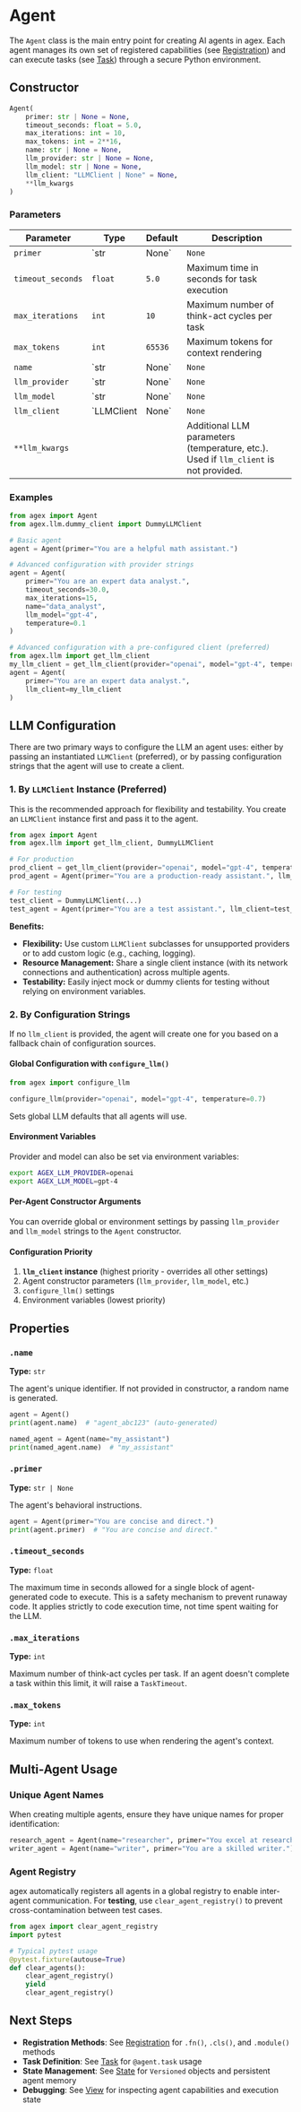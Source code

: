 # Agent

The `Agent` class is the main entry point for creating AI agents in agex. Each agent manages its own set of registered capabilities (see [Registration](registration.md)) and can execute tasks (see [Task](task.md)) through a secure Python environment.

## Constructor

```python
Agent(
    primer: str | None = None,
    timeout_seconds: float = 5.0,
    max_iterations: int = 10,
    max_tokens: int = 2**16,
    name: str | None = None,
    llm_provider: str | None = None,
    llm_model: str | None = None,
    llm_client: "LLMClient | None" = None,
    **llm_kwargs
)
```

### Parameters

| Parameter | Type | Default | Description |
|-----------|------|---------|-------------|
| `primer` | `str | None` | `None` | Instructions that guide the agent's behavior and personality |
| `timeout_seconds` | `float` | `5.0` | Maximum time in seconds for task execution |
| `max_iterations` | `int` | `10` | Maximum number of think-act cycles per task |
| `max_tokens` | `int` | `65536` | Maximum tokens for context rendering |
| `name` | `str | None` | `None` | Unique identifier for the agent (auto-generated if not provided) |
| `llm_provider` | `str | None` | `None` | LLM provider override (e.g., "openai"). Used if `llm_client` is not provided. |
| `llm_model` | `str | None` | `None` | LLM model override (e.g., "gpt-4"). Used if `llm_client` is not provided. |
| `llm_client` | `LLMClient | None` | `None` | An instantiated LLMClient for the agent to use. Overrides all other LLM configuration. |
| `**llm_kwargs` | | | Additional LLM parameters (temperature, etc.). Used if `llm_client` is not provided. |

### Examples

```python
from agex import Agent
from agex.llm.dummy_client import DummyLLMClient

# Basic agent
agent = Agent(primer="You are a helpful math assistant.")

# Advanced configuration with provider strings
agent = Agent(
    primer="You are an expert data analyst.",
    timeout_seconds=30.0,
    max_iterations=15,
    name="data_analyst",
    llm_model="gpt-4",
    temperature=0.1
)

# Advanced configuration with a pre-configured client (preferred)
from agex.llm import get_llm_client
my_llm_client = get_llm_client(provider="openai", model="gpt-4", temperature=0.1)
agent = Agent(
    primer="You are an expert data analyst.",
    llm_client=my_llm_client
)
```

## LLM Configuration

There are two primary ways to configure the LLM an agent uses: either by passing an instantiated `LLMClient` (preferred), or by passing configuration strings that the agent will use to create a client.

### 1. By `LLMClient` Instance (Preferred)
This is the recommended approach for flexibility and testability. You create an `LLMClient` instance first and pass it to the agent.

```python
from agex import Agent
from agex.llm import get_llm_client, DummyLLMClient

# For production
prod_client = get_llm_client(provider="openai", model="gpt-4", temperature=0.1)
prod_agent = Agent(primer="You are a production-ready assistant.", llm_client=prod_client)

# For testing
test_client = DummyLLMClient(...)
test_agent = Agent(primer="You are a test assistant.", llm_client=test_client)
```

**Benefits:**
- **Flexibility:** Use custom `LLMClient` subclasses for unsupported providers or to add custom logic (e.g., caching, logging).
- **Resource Management:** Share a single client instance (with its network connections and authentication) across multiple agents.
- **Testability:** Easily inject mock or dummy clients for testing without relying on environment variables.

### 2. By Configuration Strings
If no `llm_client` is provided, the agent will create one for you based on a fallback chain of configuration sources.

#### Global Configuration with `configure_llm()`
```python
from agex import configure_llm

configure_llm(provider="openai", model="gpt-4", temperature=0.7)
```
Sets global LLM defaults that all agents will use.

#### Environment Variables
Provider and model can also be set via environment variables:
```bash
export AGEX_LLM_PROVIDER=openai
export AGEX_LLM_MODEL=gpt-4
```

#### Per-Agent Constructor Arguments
You can override global or environment settings by passing `llm_provider` and `llm_model` strings to the `Agent` constructor.

#### Configuration Priority
1. **`llm_client` instance** (highest priority - overrides all other settings)
2. Agent constructor parameters (`llm_provider`, `llm_model`, etc.)
3. `configure_llm()` settings
4. Environment variables (lowest priority)

## Properties

### `.name`
**Type:** `str`

The agent's unique identifier. If not provided in constructor, a random name is generated.

```python
agent = Agent()
print(agent.name)  # "agent_abc123" (auto-generated)

named_agent = Agent(name="my_assistant")
print(named_agent.name)  # "my_assistant"
```

### `.primer`
**Type:** `str | None`

The agent's behavioral instructions.

```python
agent = Agent(primer="You are concise and direct.")
print(agent.primer)  # "You are concise and direct."
```

### `.timeout_seconds`
**Type:** `float`

The maximum time in seconds allowed for a single block of agent-generated code to execute. This is a safety mechanism to prevent runaway code. It applies strictly to code execution time, not time spent waiting for the LLM.

### `.max_iterations`
**Type:** `int`

Maximum number of think-act cycles per task. If an agent doesn't complete a task within this limit, it will raise a `TaskTimeout`.

### `.max_tokens`
**Type:** `int`

Maximum number of tokens to use when rendering the agent's context.

## Multi-Agent Usage

### Unique Agent Names
When creating multiple agents, ensure they have unique names for proper identification:
```python
research_agent = Agent(name="researcher", primer="You excel at research.")
writer_agent = Agent(name="writer", primer="You are a skilled writer.")
```

### Agent Registry
agex automatically registers all agents in a global registry to enable inter-agent communication. For **testing**, use `clear_agent_registry()` to prevent cross-contamination between test cases.

```python
from agex import clear_agent_registry
import pytest

# Typical pytest usage
@pytest.fixture(autouse=True)
def clear_agents():
    clear_agent_registry()
    yield
    clear_agent_registry()
```

## Next Steps

- **Registration Methods**: See [Registration](registration.md) for `.fn()`, `.cls()`, and `.module()` methods
- **Task Definition**: See [Task](task.md) for `@agent.task` usage
- **State Management**: See [State](state.md) for `Versioned` objects and persistent agent memory
- **Debugging**: See [View](view.md) for inspecting agent capabilities and execution state
